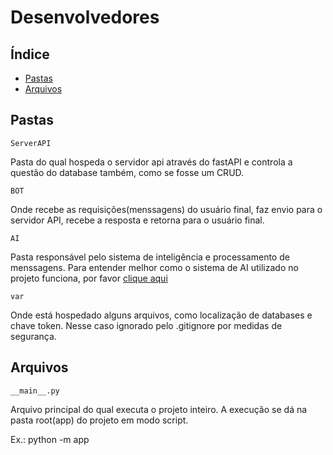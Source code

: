 <h1>Desenvolvedores</h1>

## Índice
* [Pastas](#pastas)
* [Arquivos](#arquivos)

## Pastas
```
ServerAPI
```
Pasta do qual hospeda o servidor api através do fastAPI e controla a questão do database também, como se fosse um CRUD.

```
BOT
```
Onde recebe as requisições(menssagens) do usuário final, faz envio para o servidor API, recebe a resposta e retorna para o usuário final.

```
AI
```
Pasta responsável pelo sistema de inteligência e processamento de menssagens. Para entender melhor como o sistema de AI utilizado no projeto funciona, por favor [clique aqui](AI/DEVELOPER.md)

```
var
```
Onde está hospedado alguns arquivos, como localização de databases e chave token. Nesse caso ignorado pelo .gitignore por medidas de segurança.





## Arquivos
```
__main__.py 
```

Arquivo principal do qual executa o projeto inteiro. A execução se dá na pasta root(app) do projeto em modo script.

Ex.: python -m app

